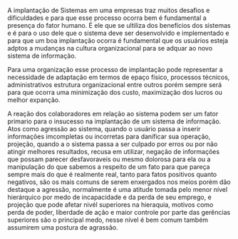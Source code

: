A implantação de Sistemas em uma empresas traz muitos desafios e dificuldades e para que esse processo ocorra bem é fundamental a presença do fator humano. É ele que se ultiliza dos benefícios dos sistemas e é para o uso dele que o sistema deve ser desenvolvido e implementado e para que um boa implantação ocorra é fundamental que os usuários esteja adptos a mudanças na cultura organizacional para se adquar ao novo sistema de informação.

Para uma organização esse processo de implantação pode representar a necessidade de adaptação em termos de epaço físico, processos técnicos, administrativos estrutura organizacional entre outros porém sempre será para que ocorra uma minimização dos custo, maximização dos lucros ou melhor expanção.

A reação dos colaboradores em relação ao sistema podem ser um fator primario para o insucesso na implantação de um sistema de informação. Atos como agressão ao sistema, quando o usuário passa a inserir informações imcompletas ou incorretas para danificar sua operação, projeção, quando a o sistema passa a ser culpado por erros ou por não atingir melhores resultados, recusa em utilizar, negação de informações que possam parecer desfavoraveis ou mesmo dolorosa para ela ou a manipulação do que sabemos a respeito de um fato para que pareça sempre mais do que é realmente real, tanto para fatos positivos quanto negativos, são os mais comuns de serem enxergados nos meios porém dão destaque a agressão, normalmente é uma atitude tomada pelo menor nível hierárquico por medo de incapacidade e da perda de seu emprego, e projeção que pode afetar nivél superiores na hieraquia, motivos como perda de poder, liberdade de ação e maior controle por parte das gerências superiores são o principal medo, nesse nível é bem comum também assumirem uma postura de agrassão.



